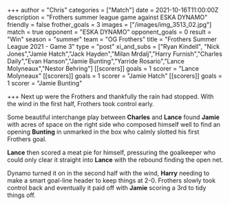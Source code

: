 +++
author = "Chris"
categories = ["Match"]
date = 2021-10-16T11:00:00Z
description = "Frothers summer league game against ESKA DYNAMO"
friendly = false
frother_goals = 3
images = ["/images/img_3513_02.jpg"]
match = true
opponent = "ESKA DYNAMO"
opponent_goals = 0
result = "Win"
season = "summer"
team = "OG Frothers"
title = "Frothers Summer League 2021 - Game 3"
type = "post"
xi_and_subs = ["Ryan Kindell", "Nick Jones","Jamie Hatch","Jack Hayden","Milan Mrdalj","Harry Furnish","Charles Daily","Evan Hanson","Jamie Bunting","Yarride Rosario","Lance Molyneaux","Nestor Behring"]
[[scorers]]
goals = 1
scorer = "Lance Molyneaux"
[[scorers]]
goals = 1
scorer = "Jamie Hatch"
[[scorers]]
goals = 1
scorer = "Jamie Bunting"

+++
Next up were the Frothers and thankfully the rain had stopped. With the wind in the first half, Frothers took control early.

Some beautiful interchange play between **Charles** and **Lance** found **Jamie** with acres of space on the right side who composed himself well to find an opening **Bunting** in unmarked in the box who calmly slotted his first Frothers goal.

**Lance** then scored a meat pie for himself, pressuring the goalkeeper who could only clear it straight into **Lance** with the rebound finding the open net.

Dynamo turned it on in the second half with the wind, **Harry** needing to make a smart goal-line header to keep things at 2-0. Frothers slowly took control back and eventually it paid off with **Jamie** scoring a 3rd to tidy things off.
